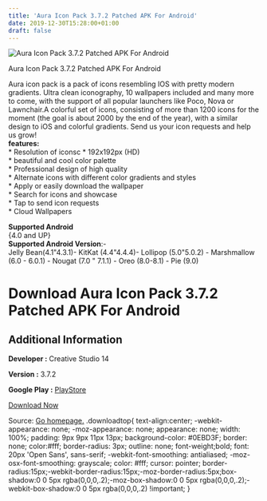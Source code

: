 ```yaml
---
title: 'Aura Icon Pack 3.7.2 Patched APK For Android'
date: 2019-12-30T15:28:00+01:00
draft: false
---
```


![Aura Icon Pack 3.7.2 Patched APK For Android](https://i0.wp.com/apkhome.net/wp-content/uploads/2019/11/Aura-Icon-Pack-3.7.2-Patched.png "Aura Icon Pack 3.7.2 Patched APK For Android")

  

Aura Icon Pack 3.7.2 Patched APK For Android

Aura icon pack is a pack of icons resembling IOS with pretty modern gradients. Ultra clean iconography, 10 wallpapers included and many more to come, with the support of all popular launchers like Poco, Nova or Lawnchair.A colorful set of icons, consisting of more than 1200 icons for the moment (the goal is about 2000 by the end of the year), with a similar design to iOS and colorful gradients. Send us your icon requests and help us grow!  
**features:**  
\* Resolution of iconsc \* 192x192px (HD)  
\* beautiful and cool color palette  
\* Professional design of high quality  
\* Alternate icons with different color gradients and styles  
\* Apply or easily download the wallpaper  
\* Search for icons and showcase  
\* Tap to send icon requests  
\* Cloud Wallpapers

**Supported Android**  
{4.0 and UP}  
**Supported Android Version**:-  
Jelly Bean(4.1"4.3.1)- KitKat (4.4"4.4.4)- Lollipop (5.0"5.0.2) - Marshmallow (6.0 - 6.0.1) - Nougat (7.0 " 7.1.1) - Oreo (8.0-8.1) - Pie (9.0)

Download Aura Icon Pack 3.7.2 Patched APK For Android
=====================================================

Additional Information
----------------------

**Developer :** Creative Studio 14

**Version :** 3.7.2

**Google Play :** [PlayStore](https://play.google.com/store/apps/details?id=studio14.application.auraicons)

  

[Download Now](https://store4app.co/post/aura-icon-pack-3-7-2-patched-apk-for-android_1573984418)

  
Source: [Go homepage.](https://store4app.co/post/aura-icon-pack-3-7-2-patched-apk-for-android_1573984418) .downloadtop{ text-align:center; -webkit-appearance: none; -moz-appearance: none; appearance: none; width: 100%; padding: 9px 9px 11px 13px; background-color: #0EBD3F; border: none; color:#fff; border-radius: 3px; outline: none; font-weight;bold; font: 20px 'Open Sans', sans-serif; -webkit-font-smoothing: antialiased; -moz-osx-font-smoothing: grayscale; color: #fff; cursor: pointer; border-radius:15px;-webkit-border-radius:15px;-moz-border-radius:5px;box-shadow:0 0 5px rgba(0,0,0,.2);-moz-box-shadow:0 0 5px rgba(0,0,0,.2);-webkit-box-shadow:0 0 5px rgba(0,0,0,.2) !important; }